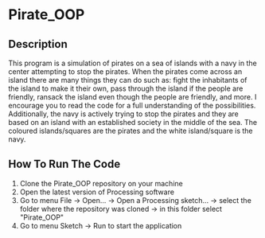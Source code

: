 # Pirate_OOP

## Description
This program is a simulation of pirates on a sea of islands with a navy in the center attempting to stop the pirates. When the pirates come across an island there are many things they can do such as: fight the inhabitants of the island to make it their own, pass through the island if the people are friendly, ransack the island even though the people are friendly, and more. I encourage you to read the code for a full understanding of the possibilities. Additionally, the navy is actively trying to stop the pirates and they are based on an island with an established society in the middle of the sea. The coloured islands/squares are the pirates and the white island/square is the navy.

## How To Run The Code
1. Clone the Pirate_OOP repository on your machine
2. Open the latest version of Processing software
3. Go to menu File -> Open... -> Open a Processing sketch... -> select the folder where the repository was cloned -> in this folder select "Pirate_OOP"
4. Go to menu Sketch -> Run to start the application

